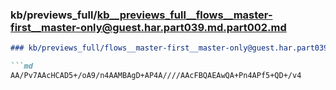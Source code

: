 ### kb/previews_full/kb__previews_full__flows__master-first__master-only@guest.har.part039.md.part002.md

```md
### kb/previews_full/flows__master-first__master-only@guest.har.part039.md (part 002)

```md
AA/Pv7AAcHCAD5+/oA9/n4AAMBAgD+AP4A////AAcFBQAEAwQA+Pn4APf5+QD+/v4
```

```

```
